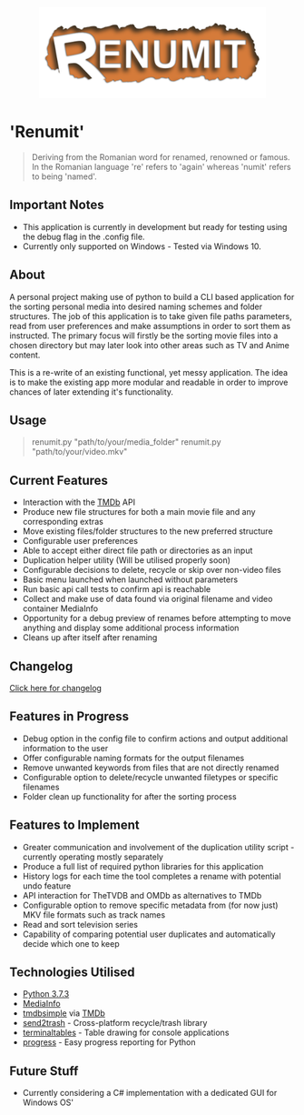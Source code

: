 <p align="center"><img src="data/logo_1.png" width="400"></p>

# 'Renumit'
> Deriving from the Romanian word for renamed, renowned or famous. In the Romanian language 're' refers to 'again' whereas 'numit' refers to being 'named'.

## Important Notes
* This application is currently in development but ready for testing using the debug flag in the .config file.
* Currently only supported on Windows - Tested via Windows 10.

## About
A personal project making use of python to build a CLI based application for the sorting personal media into desired naming schemes and folder structures. The job of this application is to take given file paths parameters, read from user preferences and make assumptions in order to sort them as instructed. The primary focus will firstly be the sorting movie files into a chosen directory but may later look into other areas such as TV and Anime content.

This is a re-write of an existing functional, yet messy application. The idea is to make the existing app more modular and readable in order to improve chances of later extending it's functionality.

## Usage
> renumit.py "path/to/your/media_folder"
> renumit.py "path/to/your/video.mkv"

## Current Features
* Interaction with the [TMDb](https://www.themoviedb.org/) API
* Produce new file structures for both a main movie file and any corresponding extras
* Move existing files/folder structures to the new preferred structure
* Configurable user preferences
* Able to accept either direct file path or directories as an input
* Duplication helper utility (Will be utilised properly soon)
* Configurable decisions to delete, recycle or skip over non-video files
* Basic menu launched when launched without parameters
* Run basic api call tests to confirm api is reachable
* Collect and make use of data found via original filename and video container MediaInfo
* Opportunity for a debug preview of renames before attempting to move anything and display some additional process information
* Cleans up after itself after renaming

## Changelog
<a href="changelog.md">Click here for changelog</a>

## Features in Progress
* Debug option in the config file to confirm actions and output additional information to the user
* Offer configurable naming formats for the output filenames
* Remove unwanted keywords from files that are not directly renamed
* Configurable option to delete/recycle unwanted filetypes or specific filenames
* Folder clean up functionality for after the sorting process 

## Features to Implement
* Greater communication and involvement of the duplication utility script - currently operating mostly separately
* Produce a full list of required python libraries for this application
* History logs for each time the tool completes a rename with potential undo feature
* API interaction for TheTVDB and OMDb as alternatives to TMDb
* Configurable option to remove specific metadata from (for now just) MKV file formats such as track names
* Read and sort television series
* Capability of comparing potential user duplicates and automatically decide which one to keep

## Technologies Utilised
* [Python 3.7.3](https://www.python.org/)
* [MediaInfo](https://mediaarea.net/)
* [tmdbsimple](https://github.com/celiao/tmdbsimple) via [TMDb](https://www.themoviedb.org/)
* [send2trash](https://github.com/hsoft/send2trash) - Cross-platform recycle/trash library
* [terminaltables](https://github.com/Robpol86/terminaltables) - Table drawing for console applications
* [progress](https://github.com/verigak/progress) - Easy progress reporting for Python

## Future Stuff
* Currently considering a C# implementation with a dedicated GUI for Windows OS'